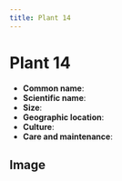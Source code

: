 ```yaml
---
title: Plant 14
---
```

# Plant 14

- **Common name**:
- **Scientific name**:
- **Size**:
- **Geographic location**:
- **Culture**:
- **Care and maintenance**:


## Image

<!-- Add an image of the plant below. For example:
![Plant 14](images/plant-14.jpg)
-->
